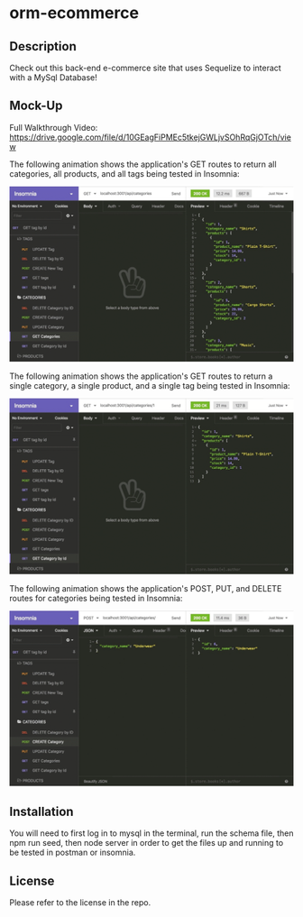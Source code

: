 # orm-ecommerce


## Description 
Check out this back-end e-commerce site that uses Sequelize to interact with a MySql Database!

## Mock-Up

Full Walkthrough Video: https://drive.google.com/file/d/10GEagFiPMEc5tkejGWLjvSOhRqGjOTch/view 

The following animation shows the application's GET routes to return all categories, all products, and all tags being tested in Insomnia:

![In Insomnia, the user tests “GET tags,” “GET Categories,” and “GET All Products.”.](./Assets/13-orm-demo-01.gif)

The following animation shows the application's GET routes to return a single category, a single product, and a single tag being tested in Insomnia:

![In Insomnia, the user tests “GET tag by id,” “GET Category by ID,” and “GET One Product.”](./Assets/13-orm-demo-02.gif)

The following animation shows the application's POST, PUT, and DELETE routes for categories being tested in Insomnia:

![In Insomnia, the user tests “DELETE Category by ID,” “CREATE Category,” and “UPDATE Category.”](./Assets/13-orm-demo-03.gif)

## Installation
You will need to first log in to mysql in the terminal, run the schema file, then npm run seed, then node server in order to get the files up and running to be tested in postman or insomnia.

## License
Please refer to the license in the repo.



